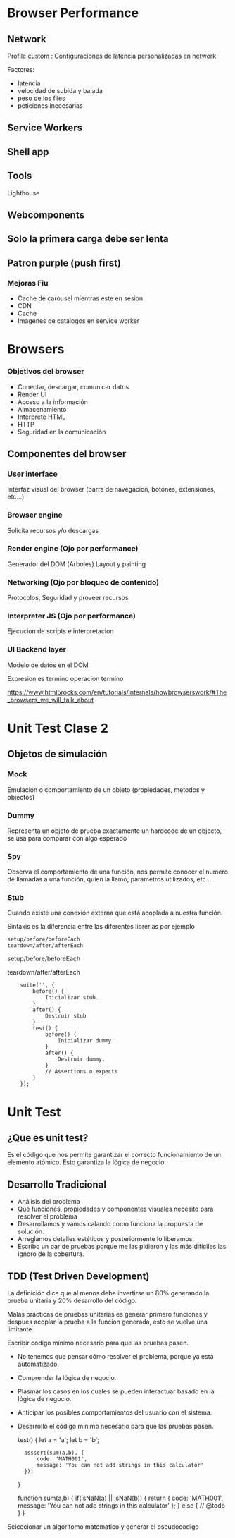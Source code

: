 ﻿# Browser Performance

## Network
Profile custom : Configuraciones de latencia personalizadas en network

Factores:
* latencia
* velocidad de subida y bajada
* peso de los files
* peticiones inecesarias

## Service Workers
## Shell app

## Tools
Lighthouse

## Webcomponents
## Solo la primera carga debe ser lenta
## Patron purple (push first)
### Mejoras Fiu 
* Cache de carousel mientras este en sesion
* CDN
* Cache
* Imagenes de catalogos en service worker




# Browsers

### Objetivos del browser
- Conectar, descargar, comunicar datos
- Render UI
- Acceso a la información
- Almacenamiento
- Interprete HTML
- HTTP
- Seguridad en la comunicación

## Componentes del browser

### User interface
Interfaz visual del browser (barra de navegacion, botones, extensiones, etc...)
### Browser engine
Solicita recursos y/o descargas
### Render engine (Ojo por performance)
Generador del DOM (Arboles)
Layout y painting
### Networking (Ojo por bloqueo de contenido)
Protocolos, Seguridad y proveer recursos
### Interpreter JS (Ojo por performance)
Ejecucion de scripts e interpretacion
### UI Backend layer
Modelo de datos en el DOM


Expresion es 
termino operacion termino

https://www.html5rocks.com/en/tutorials/internals/howbrowserswork/#The_browsers_we_will_talk_about




# Unit Test Clase 2

## Objetos de simulación

### Mock
Emulación o comportamiento de un objeto (propiedades, metodos y objectos)
### Dummy
Representa un objeto de prueba exactamente un hardcode de un objecto, se usa para comparar con algo esperado
### Spy
Observa el comportamiento de una función, nos permite conocer el numero de llamadas a una función, quien la llamo, parametros utilizados, etc...
### Stub
Cuando existe una conexión externa que está acoplada a nuestra función.


Sintaxis es la diferencia entre las diferentes librerias por ejemplo
	
	setup/before/beforeEach
	teardown/after/afterEach

setup/before/beforeEach

teardown/after/afterEach
```
	suite('', {
	    before() {
	        Inicializar stub.
	    }
	    after() {
	        Destruir stub
	    }
	    test() {
	        before() {
	            Inicializar dummy.
	        }
	        after() {
	            Destruir dummy.
	        }
	        // Assertions o expects
	    }
	});
```






# Unit Test
## ¿Que es unit test?
Es el código que nos permite garantizar el correcto funcionamiento de un elemento atómico. Esto garantiza la lógica de negocio.

## Desarrollo Tradicional

 - Análisis del problema
 - Qué funciones, propiedades y componentes visuales necesito para resolver el problema
 - Desarrollamos y vamos calando como funciona la propuesta de solución.
 - Arreglamos detalles estéticos y posteriormente lo liberamos.
 - Escribo un par de pruebas porque me las pidieron y las más difíciles las ignoro de la cobertura.

    
## TDD (Test Driven Development)
La definición dice que al menos debe invertirse un 80% generando la prueba unitaria y 20% desarrollo del código.

Malas prácticas de pruebas unitarias es generar primero funciones y despues acoplar la prueba a la funcion generada, esto se vuelve una limitante.

Escribir código mínimo necesario para que las pruebas pasen.
- No tenemos que pensar cómo resolver el problema, porque ya está automatizado.
-  Comprender la lógica de negocio.
- Plasmar los casos en los cuales se pueden interactuar basado en la lógica de negocio.
- Anticipar los posibles comportamientos del usuario con el sistema.
- Desarrollo el código mínimo necesario para que las pruebas pasen.

    test() {
        let a = 'a';
        let b = 'b';
    
        asssert(sum(a,b), {
            code: 'MATH001',
            message: 'You can not add strings in this calculator'
        });
    }
    
    function sum(a,b) {
        if(isNaN(a) || isNaN(b)) {
            return {
                code: 'MATH001',
                message: 'You can not add strings in this calculator'
            };
        } else {
            // @todo
        }
    }


Seleccionar un algoritomo matematico y generar el pseudocodigo
